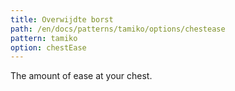 ```yaml
---
title: Overwijdte borst
path: /en/docs/patterns/tamiko/options/chestease
pattern: tamiko
option: chestEase
---
```


The amount of ease at your chest.